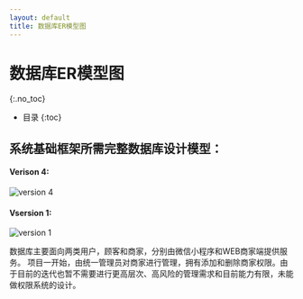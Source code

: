 ```yaml
---
layout: default
title: 数据库ER模型图
---
```


# 数据库ER模型图
{:.no_toc}

* 目录
{:toc}

系统基础框架所需完整数据库设计模型：
------
#### Verison 4:
![version 4](/UML/pictures/DatabaseModel.png)

#### Vsersion 1:
![version 1](/UML/pictures/DatabaseModel_1.png)

数据库主要面向两类用户，顾客和商家，分别由微信小程序和WEB商家端提供服务。
项目一开始，由统一管理员对商家进行管理，拥有添加和删除商家权限。由于目前的迭代也暂不需要进行更高层次、高风险的管理需求和目前能力有限，未能做权限系统的设计。

